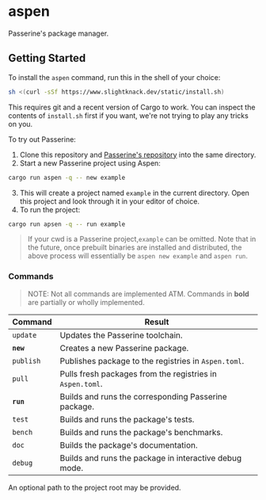 # aspen
Passerine's package manager.

## Getting Started
To install the `aspen` command, run this in the shell of your choice:

```zsh
sh <(curl -sSf https://www.slightknack.dev/static/install.sh)
```

This requires git and a recent version of Cargo to work.
You can inspect the contents of `install.sh` first if you want,
we're not trying to play any tricks on you.

To try out Passerine:

1. Clone this repository and [Passerine's repository](https://github.com/vrtbl/passerine) into the same directory.
2. Start a new Passerine project using Aspen:
```bash
cargo run aspen -q -- new example
```
3. This will create a project named `example` in the current directory.
   Open this project and look through it in your editor of choice.
4. To run the project:
```bash
cargo run apsen -q -- run example
```

> If your cwd is a Passerine project,`example` can be omitted.
> Note that in the future, once prebuilt binaries are installed and distributed,
> the above process will essentially be `aspen new example` and `aspen run`.

### Commands

> NOTE: Not all commands are implemented ATM.
> Commands in **bold** are partially or wholly implemented.

| Command   | Result                                                    |
| --------- | --------------------------------------------------------- |
| `update`  | Updates the Passerine toolchain.                          |
| **`new`** | Creates a new Passerine package.                          |
| `publish` | Publishes package to the registries in `Aspen.toml`.      |
| `pull`    | Pulls fresh packages from the registries in `Aspen.toml`. |
| **`run`** | Builds and runs the corresponding Passerine package.      |
| `test`    | Builds and runs the package's tests.                      |
| `bench`   | Builds and runs the package's benchmarks.                 |
| `doc`     | Builds the package's documentation.                       |
| `debug`   | Builds and runs the package in interactive debug mode.    |

An optional path to the project root may be provided.
